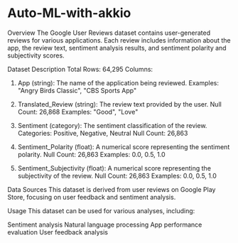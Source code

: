 # Auto-ML-with-akkio

Overview
The Google User Reviews dataset contains user-generated reviews for various applications. Each review includes information about the app, the review text, sentiment analysis results, and sentiment polarity and subjectivity scores.

Dataset Description
Total Rows: 64,295
Columns:
1. App (string): The name of the application being reviewed.
Examples: "Angry Birds Classic", "CBS Sports App"

2. Translated_Review (string): The review text provided by the user.
Null Count: 26,868
Examples: "Good", "Love"

3. Sentiment (category): The sentiment classification of the review.
Categories: Positive, Negative, Neutral
Null Count: 26,863

4. Sentiment_Polarity (float): A numerical score representing the sentiment polarity.
Null Count: 26,863
Examples: 0.0, 0.5, 1.0

5. Sentiment_Subjectivity (float): A numerical score representing the subjectivity of the review.
Null Count: 26,863
Examples: 0.0, 0.5, 1.0


Data Sources
This dataset is derived from user reviews on Google Play Store, focusing on user feedback and sentiment analysis.

Usage
This dataset can be used for various analyses, including:

Sentiment analysis
Natural language processing
App performance evaluation
User feedback analysis
